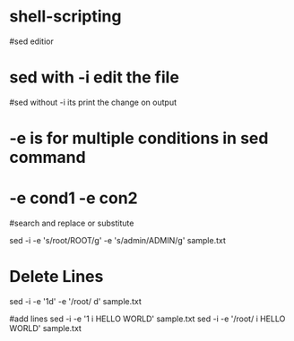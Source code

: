 # shell-scripting

#sed editior

# sed with -i edit the file
#sed without -i its print the change on output

# -e is for multiple conditions in sed command
# -e cond1 -e con2

#search and replace or substitute

sed -i -e 's/root/ROOT/g' -e 's/admin/ADMIN/g' sample.txt

# Delete Lines

sed -i -e '1d' -e '/root/ d' sample.txt

#add lines
sed -i -e '1 i HELLO WORLD' sample.txt
sed -i -e '/root/ i HELLO WORLD' sample.txt

